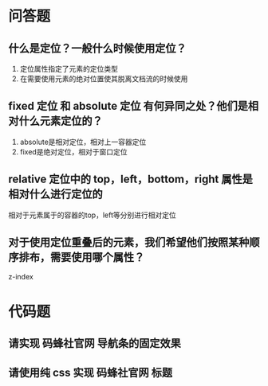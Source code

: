 # 问答题
## 什么是定位？一般什么时候使用定位？
1. 定位属性指定了元素的定位类型
2. 在需要使用元素的绝对位置使其脱离文档流的时候使用


## fixed 定位 和 absolute 定位 有何异同之处？他们是相对什么元素定位的？
1. absolute是相对定位，相对上一容器定位
2. fixed是绝对定位，相对于窗口定位


## relative 定位中的 top，left，bottom，right 属性是相对什么进行定位的
相对于元素属于的容器的top，left等分别进行相对定位


## 对于使用定位重叠后的元素，我们希望他们按照某种顺序排布，需要使用哪个属性？
z-index


# 代码题
## 请实现 码蜂社官网 导航条的固定效果




## 请使用纯 css 实现 码蜂社官网 标题
